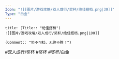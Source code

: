 ```yaml
---
Icon: "![[图片/游戏攻略/双人成行/奖杯/绝佳搭档.png|30]]"
Type: "白金"
---
```

```ad-common-platinum-trophy
title: (Title:: "绝佳搭档")
![[图片/游戏攻略/双人成行/奖杯/绝佳搭档.png|100]]

(Comment:: "势不可挡，无往不胜！")
```

#双人成行/奖杯 #奖杯 #奖杯/白金

